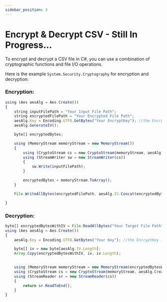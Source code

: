 ```yaml
---
sidebar_position: 3
---
```


# Encrypt & Decrypt CSV - Still In Progress...

To encrypt and decrypt a CSV file in C#, you can use a combination of cryptographic functions and file I/O operations.

Here is the example `System.Security.Cryptography` for encryption and decryption:

### Encryption:

```javascript
using (Aes aesAlg = Aes.Create())
{
    string inputFilePath = "Your Input File Path";
    string encryptedFilePath = "Your Encrypted File Path";
    aesAlg.Key = Encoding.UTF8.GetBytes("Your EncryptKey"); //the EncryptKey is a 32 bytes and can put from webconfig
    aesAlg.GenerateIV();

    byte[] encryptedBytes;

    using (MemoryStream memoryStream = new MemoryStream())
    {
        using (CryptoStream cs = new CryptoStream(memoryStream, aesAlg.CreateEncryptor(), CryptoStreamMode.Write))
        using (StreamWriter sw = new StreamWriter(cs))
        {
            sw.Write(inputFilePath);
        }

        encryptedBytes = memoryStream.ToArray();
    }

    File.WriteAllBytes(encryptedFilePath, aesAlg.IV.Concat(encryptedBytes).ToArray());

}
```

### Decryption:

```javascript
byte[] encryptedBytesWithIV = File.ReadAllBytes("Your Target File Path");
using (Aes aesAlg = Aes.Create())
{
    aesAlg.Key = Encoding.UTF8.GetBytes("Your Key"); //the EncryptKey is a 32 bytes and can put from webconfig

    byte[] iv = new byte[aesAlg.IV.Length];
    Array.Copy(encryptedBytesWithIV, iv, iv.Length);
    

    using (MemoryStream memoryStream = new MemoryStream(encryptedBytesWithIV, iv.Length, encryptedBytesWithIV.Length - iv.Length))
    using (CryptoStream cs = new CryptoStream(memoryStream, aesAlg.CreateDecryptor(aesAlg.Key, iv), CryptoStreamMode.Read))
    using (StreamReader sr = new StreamReader(cs))
    {
        return sr.ReadToEnd();
    }
}
```
